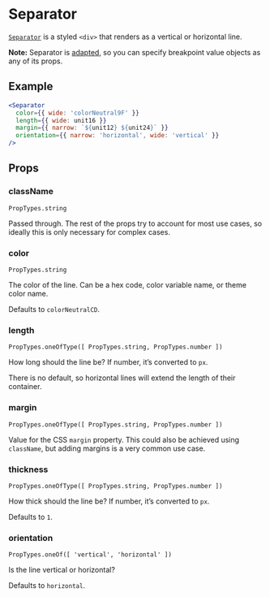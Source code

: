 # Separator

[`Separator`](/src/components/Separator/index.js) is a styled `<div>` that renders as a vertical or horizontal line.

**Note:** Separator is [adapted](/enhancers/Adapter.md), so you can specify breakpoint value objects as any of its props.

## Example

```jsx
<Separator
  color={{ wide: 'colorNeutral9F' }}
  length={{ wide: unit16 }}
  margin={{ narrow: `${unit12} ${unit24}` }}
  orientation={{ narrow: 'horizontal', wide: 'vertical' }}
/>
```

## Props

### className
```
PropTypes.string
```
Passed through. The rest of the props try to account for most use cases, so ideally this is only necessary for complex cases.

### color
```
PropTypes.string
```
The color of the line. Can be a hex code, color variable name, or theme color name.

Defaults to `colorNeutralCD`.

### length
```
PropTypes.oneOfType([ PropTypes.string, PropTypes.number ])
```
How long should the line be? If number, it’s converted to `px`.

There is no default, so horizontal lines will extend the length of their container.

### margin
```
PropTypes.oneOfType([ PropTypes.string, PropTypes.number ])
```
Value for the CSS `margin` property. This could also be achieved using `className`, but adding margins is a very common use case.

### thickness
```
PropTypes.oneOfType([ PropTypes.string, PropTypes.number ])
```
How thick should the line be? If number, it’s converted to `px`.

Defaults to `1`.

### orientation
```
PropTypes.oneOf([ 'vertical', 'horizontal' ])
```
Is the line vertical or horizontal?

Defaults to `horizontal`.
